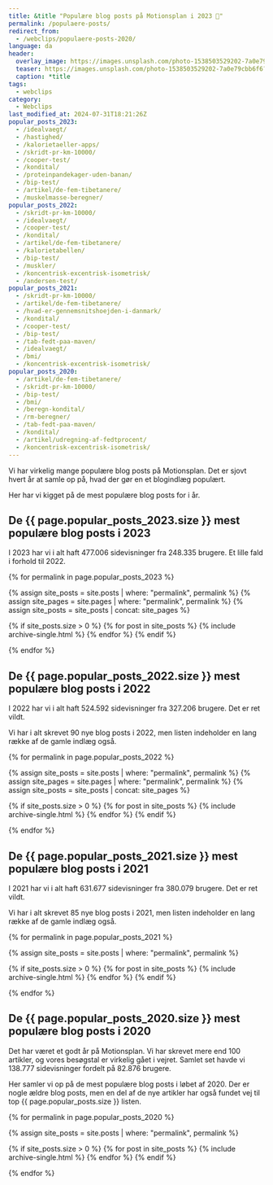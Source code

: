 ```yaml
---
title: &title "Populære blog posts på Motionsplan i 2023 🥇"
permalink: /populaere-posts/
redirect_from:
  - /webclips/populaere-posts-2020/
language: da
header:
  overlay_image: https://images.unsplash.com/photo-1538503529202-7a0e79cbb6f6?ixid=MXwxMjA3fDB8MHxwaG90by1wYWdlfHx8fGVufDB8fHw%3D&ixlib=rb-1.2.1&auto=format&fit=crop&h=630&w=1200&q=10
  teaser: https://images.unsplash.com/photo-1538503529202-7a0e79cbb6f6?ixid=MXwxMjA3fDB8MHxwaG90by1wYWdlfHx8fGVufDB8fHw%3D&ixlib=rb-1.2.1&auto=format&fit=crop&h=300&w=400&q=10
  caption: *title
tags:
  - webclips
category:
  - Webclips
last_modified_at: 2024-07-31T18:21:26Z
popular_posts_2023:
  - /idealvaegt/
  - /hastighed/
  - /kalorietaeller-apps/
  - /skridt-pr-km-10000/
  - /cooper-test/
  - /kondital/
  - /proteinpandekager-uden-banan/
  - /bip-test/
  - /artikel/de-fem-tibetanere/
  - /muskelmasse-beregner/
popular_posts_2022:
  - /skridt-pr-km-10000/
  - /idealvaegt/
  - /cooper-test/
  - /kondital/
  - /artikel/de-fem-tibetanere/
  - /kalorietabellen/
  - /bip-test/
  - /muskler/
  - /koncentrisk-excentrisk-isometrisk/
  - /andersen-test/
popular_posts_2021:
  - /skridt-pr-km-10000/
  - /artikel/de-fem-tibetanere/
  - /hvad-er-gennemsnitshoejden-i-danmark/
  - /kondital/
  - /cooper-test/
  - /bip-test/
  - /tab-fedt-paa-maven/
  - /idealvaegt/
  - /bmi/
  - /koncentrisk-excentrisk-isometrisk/
popular_posts_2020:
  - /artikel/de-fem-tibetanere/
  - /skridt-pr-km-10000/
  - /bip-test/
  - /bmi/
  - /beregn-kondital/
  - /rm-beregner/
  - /tab-fedt-paa-maven/
  - /kondital/
  - /artikel/udregning-af-fedtprocent/
  - /koncentrisk-excentrisk-isometrisk/
---
```


Vi har virkelig mange populære blog posts på Motionsplan. Det er sjovt hvert år at samle op på, hvad der gør en et blogindlæg populært.

Her har vi kigget på de mest populære blog posts for i år.

## De {{ page.popular_posts_2023.size }} mest populære blog posts i 2023

I 2023 har vi i alt haft 477.006 sidevisninger fra 248.335 brugere. Et lille fald i forhold til 2022.

{% for permalink in page.popular_posts_2023 %}

{% assign site_posts = site.posts | where: "permalink", permalink %}
{% assign site_pages = site.pages | where: "permalink", permalink %}
{% assign site_posts = site_posts | concat: site_pages %}

{% if site_posts.size > 0 %}
  {% for post in site_posts %}
    {% include archive-single.html %}
  {% endfor %}
{% endif %}

{% endfor %}

## De {{ page.popular_posts_2022.size }} mest populære blog posts i 2022

I 2022 har vi i alt haft 524.592 sidevisninger fra 327.206 brugere. Det er ret vildt.

Vi har i alt skrevet 90 nye blog posts i 2022, men listen indeholder en lang række af de gamle indlæg også.

{% for permalink in page.popular_posts_2022 %}

{% assign site_posts = site.posts | where: "permalink", permalink %}
{% assign site_pages = site.pages | where: "permalink", permalink %}
{% assign site_posts = site_posts | concat: site_pages %}

{% if site_posts.size > 0 %}
  {% for post in site_posts %}
    {% include archive-single.html %}
  {% endfor %}
{% endif %}

{% endfor %}

## De {{ page.popular_posts_2021.size }} mest populære blog posts i 2021

I 2021 har vi i alt haft 631.677 sidevisninger fra 380.079 brugere. Det er ret vildt.

Vi har i alt skrevet 85 nye blog posts i 2021, men listen indeholder en lang række af de gamle indlæg også.

{% for permalink in page.popular_posts_2021 %}

{% assign site_posts = site.posts | where: "permalink", permalink %}

{% if site_posts.size > 0 %}
  {% for post in site_posts %}
    {% include archive-single.html %}
  {% endfor %}
{% endif %}

{% endfor %}

## De {{ page.popular_posts_2020.size }} mest populære blog posts i 2020

Det har været et godt år på Motionsplan. Vi har skrevet mere end 100 artikler, og vores besøgstal er virkelig gået i vejret. Samlet set havde vi 138.777 sidevisninger fordelt på 82.876 brugere.

Her samler vi op på de mest populære blog posts i løbet af 2020. Der er nogle ældre blog posts, men en del af de nye artikler har også fundet vej til top {{ page.popular_posts.size }} listen.

{% for permalink in page.popular_posts_2020 %}

{% assign site_posts = site.posts | where: "permalink", permalink %}

{% if site_posts.size > 0 %}
  {% for post in site_posts %}
    {% include archive-single.html %}
  {% endfor %}
{% endif %}

{% endfor %}
